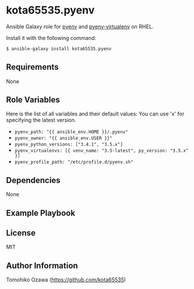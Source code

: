 kota65535.pyenv
============

Ansible Galaxy role for [pyenv](https://github.com/yyuu/pyenv) and [pyenv-virtualenv](https://github.com/yyuu/pyenv-virtualenv) on RHEL.

Install it with the following command:

```bash
$ ansible-galaxy install kota65535.pyenv
```

Requirements
------------

None

Role Variables
--------------

Here is the list of all variables and their default values:
You can use 'x' for specifying the latest version.

* `pyenv_path: "{{ ansible_env.HOME }}/.pyenv"`
* `pyenv_owner: "{{ ansible_env.USER }}"`
* `pyenv_python_versions: ["3.4.1", "3.5.x"]`
* `pyenv_virtualenvs: [{ venv_name: "3.5-latest", py_version: "3.5.x" }]`
* `pyenv_profile_path: "/etc/profile.d/pyenv.sh"`

Dependencies
------------

None

Example Playbook
-------------------------


License
-------

MIT

Author Information
------------------

Tomohiko Ozawa (https://github.com/kota65535)
